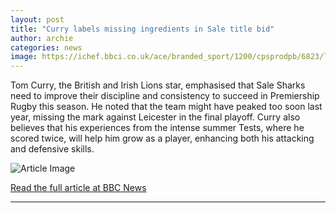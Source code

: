 ```yaml
---
layout: post
title: "Curry labels missing ingredients in Sale title bid"
author: archie
categories: news
image: https://ichef.bbci.co.uk/ace/branded_sport/1200/cpsprodpb/6823/live/ab8ff1c0-92ec-11f0-9ef6-83faefc563e4.jpg
---
```

Tom Curry, the British and Irish Lions star, emphasised that Sale Sharks need to improve their discipline and consistency to succeed in Premiership Rugby this season. He noted that the team might have peaked too soon last year, missing the mark against Leicester in the final playoff. Curry also believes that his experiences from the intense summer Tests, where he scored twice, will help him grow as a player, enhancing both his attacking and defensive skills.

![Article Image](https://ichef.bbci.co.uk/ace/branded_sport/1200/cpsprodpb/6823/live/ab8ff1c0-92ec-11f0-9ef6-83faefc563e4.jpg)

[Read the full article at BBC News](https://www.bbc.com/sport/rugby-union/articles/cjr5nq9jvj9o?at_medium=RSS&at_campaign=rss)

---
